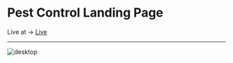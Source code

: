 <h1>Pest Control Landing Page</h1>
Live at ->  <a href="https://pest-control-2024-landing-page.netlify.app/">Live</a>
 <hr/>
 
 ![desktop](https://github.com/Anca200/Pest-Control-landing-page/assets/158541722/592e6768-e8de-4096-bd9f-20b48df720cc)
